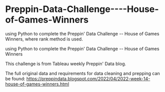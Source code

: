 # Preppin-Data-Challenge----House-of-Games-Winners
using Python to complete the Preppin' Data Challenge -- House of Games Winners, where rank method is used.

using Python to complete the Preppin' Data Challenge -- House of Games Winners

This challenge is from Tableau weekly Preppin' Data blog.

The full original data and requirements for data cleaning and prepping can be found: https://preppindata.blogspot.com/2022/04/2022-week-14-house-of-games-winners.html
